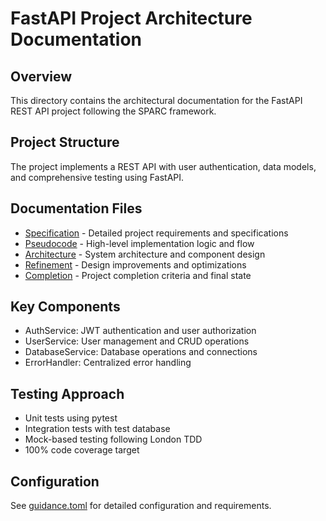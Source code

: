# FastAPI Project Architecture Documentation

## Overview
This directory contains the architectural documentation for the FastAPI REST API project following the SPARC framework.

## Project Structure
The project implements a REST API with user authentication, data models, and comprehensive testing using FastAPI.

## Documentation Files
- [Specification](./Specification.md) - Detailed project requirements and specifications
- [Pseudocode](./Pseudocode.md) - High-level implementation logic and flow
- [Architecture](./Architecture.md) - System architecture and component design
- [Refinement](./Refinement.md) - Design improvements and optimizations
- [Completion](./Completion.md) - Project completion criteria and final state

## Key Components
- AuthService: JWT authentication and user authorization
- UserService: User management and CRUD operations
- DatabaseService: Database operations and connections
- ErrorHandler: Centralized error handling

## Testing Approach
- Unit tests using pytest
- Integration tests with test database
- Mock-based testing following London TDD
- 100% code coverage target

## Configuration
See [guidance.toml](./guidance.toml) for detailed configuration and requirements.
